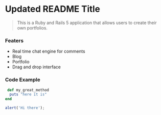 # Updated README Title

> This is a Ruby and Rails 5 application that allows users to create their own portfolios.

### Featers

- Real time chat engine for comments
- Blog
- Portfolio
- Drag and drop interface

### Code Example

```ruby
 def my_great_method
  puts "here it is"
end
```

```javascript
alert('Hi there');
```




